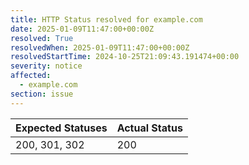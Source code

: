 ```yaml
---
title: HTTP Status resolved for example.com
date: 2025-01-09T11:47:00+00:00Z
resolved: True
resolvedWhen: 2025-01-09T11:47:00+00:00Z
resolvedStartTime: 2024-10-25T21:09:43.191474+00:00
severity: notice
affected:
  - example.com
section: issue
---
```


| Expected Statuses | Actual Status  |
|-------------------|----------------|
| 200, 301, 302 | 200 |
